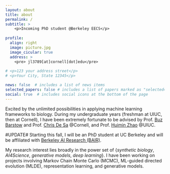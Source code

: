 ```yaml
---
layout: about
title: about
permalink: /
subtitle: >
    <p>Incoming PhD student @Berkeley EECS</p>
    
profile:
  align: right
  image: picture.jpg
  image_cicular: true 
  address: >
    <pre> jl3789[at]cornell[dot]edu</pre>
      
# <p>123 your address street</p>
# <p>Your City, State 12345</p>

news: false  # includes a list of news items
selected_papers: false # includes a list of papers marked as "selected={true}"
social: true  # includes social icons at the bottom of the page
---
```


Excited by the unlimited possibilities in applying machine learning frameworks to biology. During my undergraduate years (freshman at UIUC, then at Cornell), I have been extremely fortunate to be advised by Prof. [Buz Barstow](https://barstow.bee.cornell.edu) and
Prof. [Chris De Sa](https://www.cs.cornell.edu/~cdesa/) @Cornell, and Prof. [Huimin Zhao](http://faculty.scs.illinois.edu/~zhaogrp/)
@UIUC.

#UPDATE# Starting this fall, I will be an PhD student at UC Berkeley and will be affiliated with [Berkeley AI Research (BAIR)](https://bair.berkeley.edu/).

My research interest lies broadly in the power set of {*synthetic biology*, *AI4Science*,
*generative models*, *deep learning*}.  I have been working on projects involving 
Markov Chain Monte Carlo (MCMC), 
ML-guided directed evolution (MLDE), representation learning, and generative models.  


<!-- 

Write your biography here. Tell the world about yourself. Link to your favorite [subreddit](http://reddit.com). You can put a picture in, too. The code is already in, just name your picture `prof_pic.jpg` and put it in the `img/` folder.

Put your address / P.O. box / other info right below your picture. You can also disable any these elements by editing `profile` property of the YAML header of your `_pages/about.md`. Edit `_bibliography/papers.bib` and Jekyll will render your [publications page](/al-folio/publications/) automatically.

Link to your social media connections, too. This theme is set up to use [Font Awesome icons](http://fortawesome.github.io/Font-Awesome/) and [Academicons](https://jpswalsh.github.io/academicons/), like the ones below. Add your Facebook, Twitter, LinkedIn, Google Scholar, or just disable all of them. -->
